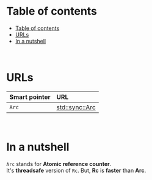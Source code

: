 # Table of contents
- [Table of contents](#table-of-contents)
- [URLs](#urls)
- [In a nutshell](#in-a-nutshell)

<br>

# URLs
|Smart pointer|URL|
|:----|:------------|
|`Arc`|[std::sync::Arc](https://doc.rust-lang.org/stable/std/sync/struct.Arc.html)|

<br>

# In a nutshell
`Arc` stands for **Atomic reference counter**.<br>
It's **threadsafe** version of `Rc`. But, **Rc** is **faster** than **Arc**.
